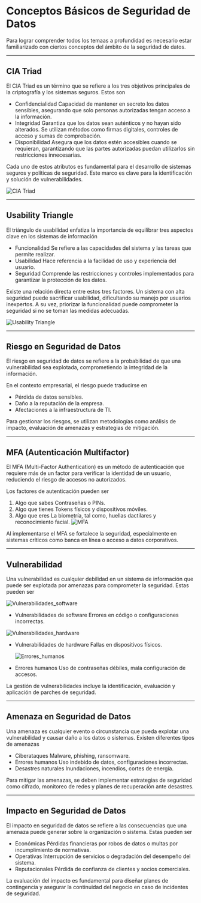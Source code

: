 # Conceptos Básicos de Seguridad de Datos

Para lograr comprender todos los temaas a profundidad es necesario estar familiarizado con ciertos conceptos del ámbito de la seguridad de datos.

---
## CIA Triad

El CIA Triad es un término que se refiere a los tres objetivos principales de la criptografía y los sistemas seguros. Estos son

- Confidencialidad Capacidad de mantener en secreto los datos sensibles, asegurando que solo personas autorizadas tengan acceso a la información.
- Integridad Garantiza que los datos sean auténticos y no hayan sido alterados. Se utilizan métodos como firmas digitales, controles de acceso y sumas de comprobación.
- Disponibilidad Asegura que los datos estén accesibles cuando se requieran, garantizando que las partes autorizadas puedan utilizarlos sin restricciones innecesarias.

Cada uno de estos atributos es fundamental para el desarrollo de sistemas seguros y políticas de seguridad. Este marco es clave para la identificación y solución de vulnerabilidades.

![CIA Triad](httpswww.itgovernance.co.ukblogwp-contentuploads202302image-2.png)

---
## Usability Triangle

El triángulo de usabilidad enfatiza la importancia de equilibrar tres aspectos clave en los sistemas de información

- Funcionalidad Se refiere a las capacidades del sistema y las tareas que permite realizar.
- Usabilidad Hace referencia a la facilidad de uso y experiencia del usuario.
- Seguridad Comprende las restricciones y controles implementados para garantizar la protección de los datos.

Existe una relación directa entre estos tres factores. Un sistema con alta seguridad puede sacrificar usabilidad, dificultando su manejo por usuarios inexpertos. A su vez, priorizar la funcionalidad puede comprometer la seguridad si no se toman las medidas adecuadas.

![Usability Triangle](httpshackingconcept.wordpress.comwp-contentuploads201603security-level.pngw=648)

---
## Riesgo en Seguridad de Datos

El riesgo en seguridad de datos se refiere a la probabilidad de que una vulnerabilidad sea explotada, comprometiendo la integridad de la información. 

En el contexto empresarial, el riesgo puede traducirse en
- Pérdida de datos sensibles.
- Daño a la reputación de la empresa.
- Afectaciones a la infraestructura de TI.

Para gestionar los riesgos, se utilizan metodologías como análisis de impacto, evaluación de amenazas y estrategias de mitigación.

---
## MFA (Autenticación Multifactor)

El MFA (Multi-Factor Authentication) es un método de autenticación que requiere más de un factor para verificar la identidad de un usuario, reduciendo el riesgo de accesos no autorizados.

Los factores de autenticación pueden ser
1. Algo que sabes Contraseñas o PINs.
2. Algo que tienes Tokens físicos y dispositivos móviles.
3. Algo que eres La biometría, tal como, huellas dactilares y reconocimiento facial.
   ![MFA](httpscdn.prod.website-files.com61845f7929f5aa517ebab94166d6c14aea60d1dc6eb965cb_Multi-Factor%20Authentication-%20How%20It%20Works%20and%20Why%20It%20Matters.jpg)

Al implementarse el MFA se fortalece la seguridad, especialmente en sistemas críticos como banca en línea o acceso a datos corporativos.

---
## Vulnerabilidad

Una vulnerabilidad es cualquier debilidad en un sistema de información que puede ser explotada por amenazas para comprometer la seguridad. Estas pueden ser

![Vulnerabilidades_software](httpswww.muycomputer.comwp-contentuploads201503Las-vulnerabilidades-de-software-se-han-incrementado-un-18-por-ciento-en-2014.jpg)
-  Vulnerabilidades de software Errores en código o configuraciones incorrectas.

  ![Vulnerabilidades_hardware](httpsi0.wp.comwww.muyseguridad.netwp-contentuploads202003vulnerabilidades_en_procesadores_3.jpgssl=1)
- Vulnerabilidades de hardware Fallas en dispositivos físicos.

  ![Errores_humanos](httpsitcomunicacion.com.mxwp-contentuploads201810ContraDebiles.jpg)
- Errores humanos Uso de contraseñas débiles, mala configuración de accesos.

La gestión de vulnerabilidades incluye la identificación, evaluación y aplicación de parches de seguridad.

---
## Amenaza en Seguridad de Datos

Una amenaza es cualquier evento o circunstancia que pueda explotar una vulnerabilidad y causar daño a los datos o sistemas. Existen diferentes tipos de amenazas

- Ciberataques Malware, phishing, ransomware.
- Errores humanos Uso indebido de datos, configuraciones incorrectas.
- Desastres naturales Inundaciones, incendios, cortes de energía.

Para mitigar las amenazas, se deben implementar estrategias de seguridad como cifrado, monitoreo de redes y planes de recuperación ante desastres.

---
## Impacto en Seguridad de Datos

El impacto en seguridad de datos se refiere a las consecuencias que una amenaza puede generar sobre la organización o sistema. Estas pueden ser

- Económicas Pérdidas financieras por robos de datos o multas por incumplimiento de normativas.
- Operativas Interrupción de servicios o degradación del desempeño del sistema.
- Reputacionales Pérdida de confianza de clientes y socios comerciales.

La evaluación del impacto es fundamental para diseñar planes de contingencia y asegurar la continuidad del negocio en caso de incidentes de seguridad.
